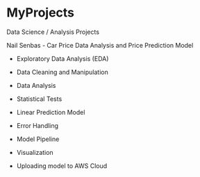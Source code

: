 # MyProjects
Data Science / Analysis Projects


Nail Senbas - Car Price Data Analysis and Price Prediction Model

- Exploratory Data Analysis (EDA)

- Data Cleaning and Manipulation

- Data Analysis

- Statistical Tests

- Linear Prediction Model

- Error Handling

- Model Pipeline

- Visualization

- Uploading model to AWS Cloud

